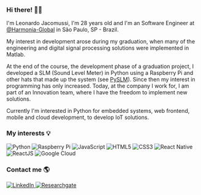 ### Hi there! 👋🏾

I'm Leonardo Jacomussi, I'm 28 years old and I'm an Software Engineer at [@Harmonia-Global][harmonia] in São Paulo, SP - Brazil.

My interest in development arose during my graduation, when many of the engineering and digital signal processing solutions were implemented in Matlab.

At the end of the course, the development phase of a graduation project, I developed a SLM (Sound Level Meter) in Python using a Raspberry Pi and other hats that made up the system (see [PySLM][pyslm]). Since then my interest in programming has only increased. Today, at the company I work for, I am part of an Innovation team, where I have the freedom to implement new solutions.

Currently I'm interested in Python for embedded systems, web frontend, mobile and cloud development, to develop IoT solutions.

### My interests 💡

<div>
  <!-- Python -->
  <img src="https://img.shields.io/badge/Python-FFD43B?style=for-the-badge&logo=python&logoColor=darkgreen" alt="Python"/>
  <!-- Raspberry Pi -->
  <img src="https://img.shields.io/badge/RASPBERRY%20PI-C51A4A.svg?&style=for-the-badge&logo=raspberry%20pi&logoColor=white" alt="Raspberry Pi"/>
  <!-- JavaScript -->
  <img src="https://img.shields.io/badge/JavaScript-F7DF1E?style=for-the-badge&logo=javascript&logoColor=black" alt="JavaScript"/>
  <!-- HTML5 -->
  <img src="https://img.shields.io/badge/HTML5-E34F26?style=for-the-badge&logo=html5&logoColor=white" alt="HTML5"/>
  <!-- CSS3 -->
  <img src="https://img.shields.io/badge/CSS3-1572B6?style=for-the-badge&logo=css3&logoColor=white" alt="CSS3"/>
  <!-- React Native -->
  <img src="https://img.shields.io/badge/React_Native-20232A?style=for-the-badge&logo=react&logoColor=61DAFB" alt="React Native"/>
  <!-- ReactJS -->
  <img src="https://img.shields.io/badge/React-20232A?style=for-the-badge&logo=react&logoColor=61DAFB" alt="ReactJS"/>
  <!-- GClud -->
  <img src="https://img.shields.io/badge/Google_Cloud-4285F4?style=for-the-badge&logo=google-cloud&logoColor=white" alt="Google Cloud"/>
<div/>

### Contact me 🌎
<!-- LinkedIn -->
<a href="https://www.linkedin.com/in/leonardo-jacomussi" target="_blank">
   <img src="https://img.shields.io/badge/LinkedIn-0077B5?style=for-the-badge&logo=linkedin&logoColor=white" alt="LinkedIn"/>
<a/>
<!-- Researchgate -->
<a href="https://www.researchgate.net/profile/Leonardo-Jacomussi" target="_blank">
   <img src="https://img.shields.io/badge/Research_Gate-00CCBB.svg?&style=for-the-badge&logo=ResearchGate&logoColor=white" alt="Researchgate"/>
<a/>

<!-- Images: https://github.com/alexandresanlim/Badges4-README.md-Profile -->
  
<!--
**leonardojacomussi/leonardojacomussi** is a ✨ _special_ ✨ repository because its `README.md` (this file) appears on your GitHub profile.

Here are some ideas to get you started:

- 🔭 I’m currently working on ...
- 🌱 I’m currently learning ...
- 👯 I’m looking to collaborate on ...
- 🤔 I’m looking for help with ...
- 💬 Ask me about ...
- 📫 How to reach me: ...
- 😄 Pronouns: ...
- ⚡ Fun fact: ...
-->

[harmonia]: <https://github.com/Harmonia-Global>
[pyslm]: <https://github.com/leonardojacomussi/PySLM>
